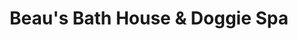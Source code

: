 ---
title: "Beau's Bath House & Doggie Spa"
url: /denton/beaus-bath-house-and-doggie-spa/
shop: pet grooming
---